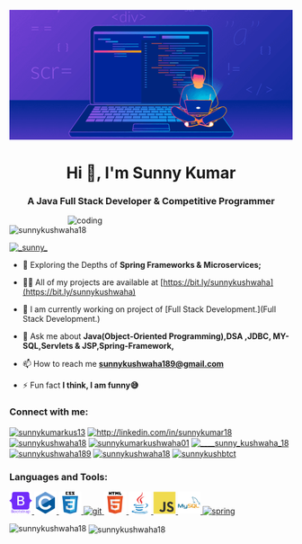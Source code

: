 ![MasterHead](https://github.com/sunnykushwaha18/sunnykushwaha18/blob/main/githubCover.png)
<h1 align="center">Hi 👋, I'm Sunny Kumar</h1>
<h3 align="center">A Java Full Stack Developer & Competitive Programmer</h3>

<img align="right" alt="coding" width="400" src="https://user-images.githubusercontent.com/55389276/140866485-8fb1c876-9a8f-4d6a-98dc-08c4981eaf70.gif">

<p align="left"> <img src="https://komarev.com/ghpvc/?username=sunnykushwaha18&label=Profile%20views&color=0e75b6&style=flat" alt="sunnykushwaha18" /> </p>

<p align="left"> <a href="https://www.instagram.com/____sunny_kushwaha_18/" target="blank"><img src="![image](https://github.com/sunnykushwaha18/sunnykushwaha18/assets/116955832/2a1eb6f7-2063-4336-b585-b0bc2e5522d1)
" alt="_sunny_" /></a> </p>

- 🌱 Exploring the Depths of **Spring Frameworks & Microservices;**

- 👨‍💻 All of my projects are available at [https://bit.ly/sunnykushwaha](https://bit.ly/sunnykushwaha)

- 📝 I am currently working on project of [Full Stack Development.](Full Stack Development.)

- 💬 Ask me about **Java(Object-Oriented Programming),DSA ,JDBC, MY-SQL,Servlets & JSP,Spring-Framework,**

- 📫 How to reach me **sunnykushwaha189@gmail.com**

- ⚡ Fun fact **I think, I am funny😅**

<h3 align="left">Connect with me:</h3>
<p align="left">
<a href="https://twitter.com/sunnykumarkus13" target="blank"><img align="center" src="https://raw.githubusercontent.com/rahuldkjain/github-profile-readme-generator/master/src/images/icons/Social/twitter.svg" alt="sunnykumarkus13" height="30" width="40" /></a>
<a href="https://linkedin.com/in/http://linkedin.com/in/sunnykumar18" target="blank"><img align="center" src="https://raw.githubusercontent.com/rahuldkjain/github-profile-readme-generator/master/src/images/icons/Social/linked-in-alt.svg" alt="http://linkedin.com/in/sunnykumar18" height="30" width="40" /></a>
<a href="https://kaggle.com/sunnykushwaha18" target="blank"><img align="center" src="https://raw.githubusercontent.com/rahuldkjain/github-profile-readme-generator/master/src/images/icons/Social/kaggle.svg" alt="sunnykushwaha18" height="30" width="40" /></a>
<a href="https://fb.com/sunnykumarkushwaha01" target="blank"><img align="center" src="https://raw.githubusercontent.com/rahuldkjain/github-profile-readme-generator/master/src/images/icons/Social/facebook.svg" alt="sunnykumarkushwaha01" height="30" width="40" /></a>
<a href="https://instagram.com/____sunny_kushwaha_18" target="blank"><img align="center" src="https://raw.githubusercontent.com/rahuldkjain/github-profile-readme-generator/master/src/images/icons/Social/instagram.svg" alt="____sunny_kushwaha_18" height="30" width="40" /></a>
<a href="https://www.hackerrank.com/sunnykushwaha189" target="blank"><img align="center" src="https://raw.githubusercontent.com/rahuldkjain/github-profile-readme-generator/master/src/images/icons/Social/hackerrank.svg" alt="sunnykushwaha189" height="30" width="40" /></a>
<a href="https://www.leetcode.com/sunnykushwaha18" target="blank"><img align="center" src="https://raw.githubusercontent.com/rahuldkjain/github-profile-readme-generator/master/src/images/icons/Social/leet-code.svg" alt="sunnykushwaha18" height="30" width="40" /></a>
<a href="https://auth.geeksforgeeks.org/user/sunnykushbtct" target="blank"><img align="center" src="https://raw.githubusercontent.com/rahuldkjain/github-profile-readme-generator/master/src/images/icons/Social/geeks-for-geeks.svg" alt="sunnykushbtct" height="30" width="40" /></a>
</p>

<h3 align="left">Languages and Tools:</h3>
<p align="left"> <a href="https://getbootstrap.com" target="_blank" rel="noreferrer"> <img src="https://raw.githubusercontent.com/devicons/devicon/master/icons/bootstrap/bootstrap-plain-wordmark.svg" alt="bootstrap" width="40" height="40"/> </a> <a href="https://www.cprogramming.com/" target="_blank" rel="noreferrer"> <img src="https://raw.githubusercontent.com/devicons/devicon/master/icons/c/c-original.svg" alt="c" width="40" height="40"/> </a> <a href="https://www.w3schools.com/css/" target="_blank" rel="noreferrer"> <img src="https://raw.githubusercontent.com/devicons/devicon/master/icons/css3/css3-original-wordmark.svg" alt="css3" width="40" height="40"/> </a> <a href="https://git-scm.com/" target="_blank" rel="noreferrer"> <img src="https://www.vectorlogo.zone/logos/git-scm/git-scm-icon.svg" alt="git" width="40" height="40"/> </a> <a href="https://www.w3.org/html/" target="_blank" rel="noreferrer"> <img src="https://raw.githubusercontent.com/devicons/devicon/master/icons/html5/html5-original-wordmark.svg" alt="html5" width="40" height="40"/> </a> <a href="https://www.java.com" target="_blank" rel="noreferrer"> <img src="https://raw.githubusercontent.com/devicons/devicon/master/icons/java/java-original.svg" alt="java" width="40" height="40"/> </a> <a href="https://developer.mozilla.org/en-US/docs/Web/JavaScript" target="_blank" rel="noreferrer"> <img src="https://raw.githubusercontent.com/devicons/devicon/master/icons/javascript/javascript-original.svg" alt="javascript" width="40" height="40"/> </a> <a href="https://www.mysql.com/" target="_blank" rel="noreferrer"> <img src="https://raw.githubusercontent.com/devicons/devicon/master/icons/mysql/mysql-original-wordmark.svg" alt="mysql" width="40" height="40"/> </a> <a href="https://spring.io/" target="_blank" rel="noreferrer"> <img src="https://www.vectorlogo.zone/logos/springio/springio-icon.svg" alt="spring" width="40" height="40"/> </a> </p>

<p><img align="left" src="https://github-readme-stats.vercel.app/api/top-langs?username=sunnykushwaha18&show_icons=true&locale=en&layout=compact" alt="sunnykushwaha18" /></p>

<p>&nbsp;<img align="center" src="https://github-readme-stats.vercel.app/api?username=sunnykushwaha18&show_icons=true&locale=en" alt="sunnykushwaha18" /></p>

